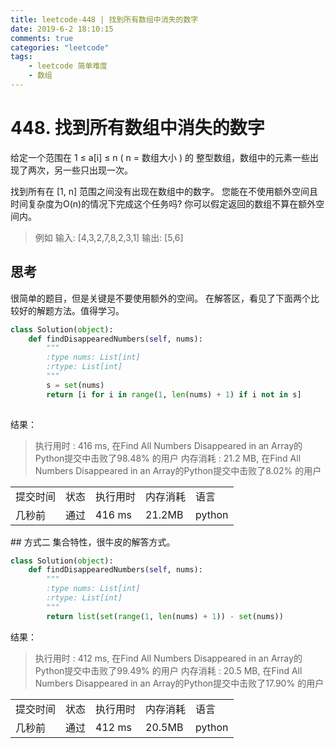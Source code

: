 ```yaml
---
title: leetcode-448 | 找到所有数组中消失的数字  
date: 2019-6-2 18:10:15
comments: true
categories: "leetcode"
tags: 
    - leetcode 简单难度
    - 数组
---
```

# 448. 找到所有数组中消失的数字
给定一个范围在  1 ≤ a[i] ≤ n ( n = 数组大小 ) 的 整型数组，数组中的元素一些出现了两次，另一些只出现一次。

找到所有在 [1, n] 范围之间没有出现在数组中的数字。
您能在不使用额外空间且时间复杂度为O(n)的情况下完成这个任务吗? 你可以假定返回的数组不算在额外空间内。

><span>例如</span>
输入:
[4,3,2,7,8,2,3,1]
输出:
[5,6]



## 思考
很简单的题目，但是关键是不要使用额外的空间。
在解答区，看见了下面两个比较好的解题方法。值得学习。

``` python
class Solution(object):
    def findDisappearedNumbers(self, nums):
        """
        :type nums: List[int]
        :rtype: List[int]
        """
        s = set(nums)
        return [i for i in range(1, len(nums) + 1) if i not in s]
        
```
<span class="title2">结果：</span>
>执行用时 : 416 ms, 在Find All Numbers Disappeared in an Array的Python提交中击败了98.48% 的用户
内存消耗 : 21.2 MB, 在Find All Numbers Disappeared in an Array的Python提交中击败了8.02% 的用户
<table><tr><td>提交时间</td><td>状态</td><td>执行用时</td><td>内存消耗</td><td>语言</td></tr><tr><td>几秒前</td><td>通过</td><td>416 ms</td><td>21.2MB</td><td>python</td></tr></table>
## 方式二
集合特性，很牛皮的解答方式。

``` python
class Solution(object):
    def findDisappearedNumbers(self, nums):
        """
        :type nums: List[int]
        :rtype: List[int]
        """
        return list(set(range(1, len(nums) + 1)) - set(nums))    
```
<span class="title2">结果：</span>
>执行用时 : 412 ms, 在Find All Numbers Disappeared in an Array的Python提交中击败了99.49% 的用户
内存消耗 : 20.5 MB, 在Find All Numbers Disappeared in an Array的Python提交中击败了17.90% 的用户
<table><tr><td>提交时间</td><td>状态</td><td>执行用时</td><td>内存消耗</td><td>语言</td></tr><tr><td>几秒前</td><td>通过</td><td>412 ms</td><td>20.5MB</td><td>python</td></tr></table>


